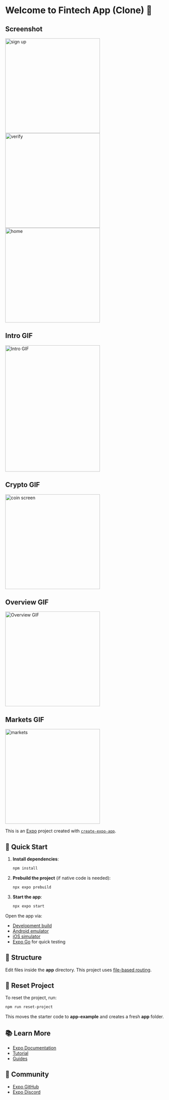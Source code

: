 
# Welcome to **Fintech App (Clone) 👋**

## Screenshot
<img src="https://github.com/user-attachments/assets/53060bf9-3ebf-4f02-b398-24b380740299" alt="sign up" width="300"/>
<img src="https://github.com/user-attachments/assets/91c34745-3b81-4221-95ef-5be38d06927f" alt="verify" width="300"/>
<img src="https://github.com/user-attachments/assets/d64fec6d-0055-4d21-ae69-1deedcfb2600" alt="home" width="300"/>

## Intro GIF
<img src="https://github.com/user-attachments/assets/a0266737-2360-4521-8931-d0e04eb8da34" alt="Intro GIF" width="300" height="400"/>

## Crypto GIF
<img src="https://github.com/user-attachments/assets/66070956-2f75-4167-9632-94a775c165f8" alt="coin screen" width="300"/>

## Overview GIF
<img src="https://github.com/user-attachments/assets/99098321-2a3d-45e7-b1a8-9ab2473a5062" alt="Overview GIF" width="300"/>

## Markets GIF
<img src="https://github.com/user-attachments/assets/1063dfe9-63ab-46dc-9cdc-bf92f551ba33" alt="markets" width="300"/>


This is an [Expo](https://expo.dev) project created with [`create-expo-app`](https://www.npmjs.com/package/create-expo-app).

## 🚀 Quick Start

1. **Install dependencies**:
   ```bash
   npm install
   ```

2. **Prebuild the project** (if native code is needed):
   ```bash
   npx expo prebuild
   ```

3. **Start the app**:
   ```bash
   npx expo start
   ```

Open the app via:
- [Development build](https://docs.expo.dev/develop/development-builds/introduction/)
- [Android emulator](https://docs.expo.dev/workflow/android-studio-emulator/)
- [iOS simulator](https://docs.expo.dev/workflow/ios-simulator/)
- [Expo Go](https://expo.dev/go) for quick testing

## 📂 Structure

Edit files inside the **app** directory. This project uses [file-based routing](https://docs.expo.dev/router/introduction).

## 🔄 Reset Project

To reset the project, run:
```bash
npm run reset-project
```
This moves the starter code to **app-example** and creates a fresh **app** folder.

## 📚 Learn More

- [Expo Documentation](https://docs.expo.dev/)
- [Tutorial](https://docs.expo.dev/tutorial/introduction/)
- [Guides](https://docs.expo.dev/guides)

## 🤝 Community

- [Expo GitHub](https://github.com/expo/expo)
- [Expo Discord](https://chat.expo.dev)
